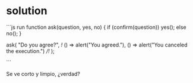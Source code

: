 # solution

\`\`\`js run function ask\(question, yes, no\) { if \(confirm\(question\)\) yes\(\); else no\(\); }

ask\( "Do you agree?", _!_ \(\) =&gt; alert\("You agreed."\), \(\) =&gt; alert\("You canceled the execution."\) _/!_ \);

\`\`\`

Se ve corto y limpio, ¿verdad?

